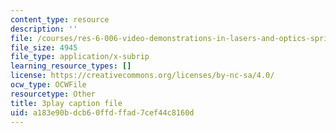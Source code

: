 ```yaml
---
content_type: resource
description: ''
file: /courses/res-6-006-video-demonstrations-in-lasers-and-optics-spring-2008/a183e90bdcb60ffdffad7cef44c8160d_Qq_EFXj3wgw.srt
file_size: 4945
file_type: application/x-subrip
learning_resource_types: []
license: https://creativecommons.org/licenses/by-nc-sa/4.0/
ocw_type: OCWFile
resourcetype: Other
title: 3play caption file
uid: a183e90b-dcb6-0ffd-ffad-7cef44c8160d
---
```


